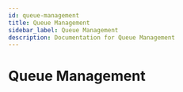 ```yaml
---
id: queue-management
title: Queue Management
sidebar_label: Queue Management
description: Documentation for Queue Management
---
```


# Queue Management

